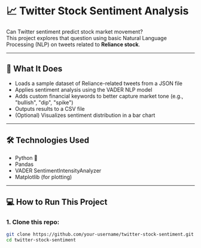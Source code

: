 # 📈 Twitter Stock Sentiment Analysis

Can Twitter sentiment predict stock market movement?  
This project explores that question using basic Natural Language Processing (NLP) on tweets related to **Reliance stock**.

---

## 🧠 What It Does

- Loads a sample dataset of Reliance-related tweets from a JSON file
- Applies sentiment analysis using the VADER NLP model
- Adds custom financial keywords to better capture market tone (e.g., "bullish", "dip", "spike")
- Outputs results to a CSV file
- (Optional) Visualizes sentiment distribution in a bar chart

---

## 🛠️ Technologies Used

- Python 🐍
- Pandas
- VADER SentimentIntensityAnalyzer
- Matplotlib (for plotting)

---

## 💻 How to Run This Project

### 1. Clone this repo:
```bash
git clone https://github.com/your-username/twitter-stock-sentiment.git
cd twitter-stock-sentiment
